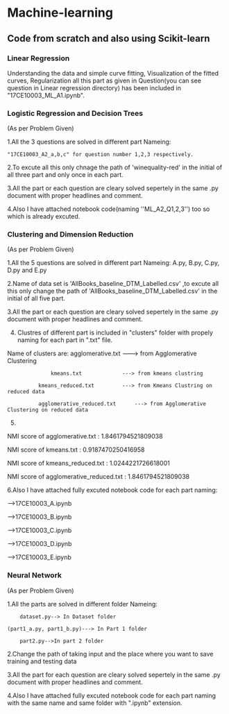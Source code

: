 # Machine-learning
## Code from scratch and also using Scikit-learn
### Linear Regression
Understanding the data and simple curve fitting, Visualization of the fitted curves, Regularization all this part as given in Question(you can see question in Linear regression directory) has been included in "17CE10003_ML_A1.ipynb".



### Logistic Regression and Decision Trees

(As per Problem Given)

1.All the 3 questions are solved in different part Nameing:

	"17CE10003_A2_a,b,c" for question number 1,2,3 respectively.
  

2.To excute all this only chnage the path of 'winequality-red' in the initial of all three part and only once in each part.


3.All the part or each question are cleary solved sepertely in the same .py document with proper headlines and comment.


4.Also I have attached notebook code(naming ''ML_A2_Q1,2,3'') too so which is already excuted.


### Clustering and Dimension Reduction

(As per Problem Given)

1.All the 5 questions are solved in different part Nameing: 
	A.py, B.py, C.py, D.py and E.py

2.Name of data set is 'AllBooks_baseline_DTM_Labelled.csv' ,to excute all this only change the path of 'AllBooks_baseline_DTM_Labelled.csv' in the initial of all five part.

3.All the part or each question are cleary solved sepertely in the same .py document with proper headlines and comment.

4. Clustres of different part is included in "clusters" folder with propely naming for each part in ".txt" file.

Name of clusters are: agglomerative.txt              ---> from Agglomerative Clustering 

	              kmeans.txt 		     ---> from kmeans clustring
		      
		      kmeans_reduced.txt	     ---> from Kmeans Clustring on reduced data
		      
		      agglomerative_reduced.txt	     ---> from Agglomerative Clustering on reduced data


5.
NMI score of agglomerative.txt :  1.8461794521809038

NMI score of kmeans.txt :  0.9187470250416958

NMI score of kmeans_reduced.txt :  1.0244221726618001

NMI score of agglomerative_reduced.txt :  1.8461794521809038



6.Also I have attached fully excuted notebook code for each part naming:

-->17CE10003_A.ipynb

-->17CE10003_B.ipynb

-->17CE10003_C.ipynb

-->17CE10003_D.ipynb

-->17CE10003_E.ipynb
 

### Neural Network

(As per Problem Given)

1.All the parts are solved in different folder Nameing: 

        dataset.py--> In Dataset folder
   
	(part1_a.py, part1_b.py)---> In Part 1 folder

        part2.py-->In part 2 folder
	

2.Change the path of taking input and the place where you want to save training and testing data

3.All the part for each question are cleary solved sepertely in the same .py document with proper headlines and comment.

4.Also I have attached fully excuted notebook code for each part naming with the same name and same folder with ".ipynb" extension.
 
